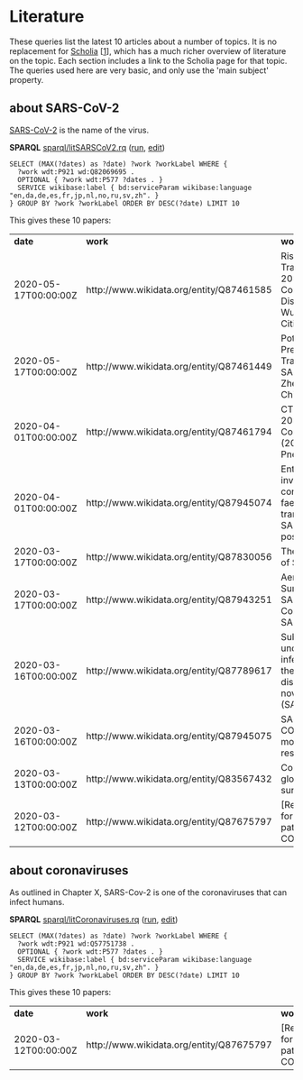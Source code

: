# Literature

These queries list the latest 10 <a name="tp1">articles</a> about a number of topics. It is
no replacement for [Scholia]() [<a href="#citeref1">1</a>],
which has a much richer overview of <a name="tp2">literature</a> on the topic. Each section
includes a link to the Scholia page for that topic. The queries used here
are very basic, and only use the 'main subject' property.

## about SARS-CoV-2

[SARS-CoV-2](https://tools.wmflabs.org/scholia/topic/Q82069695) is the name of the virus.

**SPARQL** [sparql/litSARSCoV2.rq](sparql/litSARSCoV2.code.html) ([run](https://query.wikidata.org/embed.html#SELECT%20%28MAX%28%3Fdates%29%20as%20%3Fdate%29%20%3Fwork%20%3FworkLabel%20WHERE%20%7B%0A%20%20%3Fwork%20wdt%3AP921%20wd%3AQ82069695%20.%0A%20%20OPTIONAL%20%7B%20%3Fwork%20wdt%3AP577%20%3Fdates%20.%20%7D%0A%20%20SERVICE%20wikibase%3Alabel%20%7B%20bd%3AserviceParam%20wikibase%3Alanguage%20%22en%2Cda%2Cde%2Ces%2Cfr%2Cjp%2Cnl%2Cno%2Cru%2Csv%2Czh%22.%20%7D%0A%7D%20GROUP%20BY%20%3Fwork%20%3FworkLabel%20ORDER%20BY%20DESC%28%3Fdate%29%20LIMIT%2010%0A), [edit](https://query.wikidata.org/#SELECT%20%28MAX%28%3Fdates%29%20as%20%3Fdate%29%20%3Fwork%20%3FworkLabel%20WHERE%20%7B%0A%20%20%3Fwork%20wdt%3AP921%20wd%3AQ82069695%20.%0A%20%20OPTIONAL%20%7B%20%3Fwork%20wdt%3AP577%20%3Fdates%20.%20%7D%0A%20%20SERVICE%20wikibase%3Alabel%20%7B%20bd%3AserviceParam%20wikibase%3Alanguage%20%22en%2Cda%2Cde%2Ces%2Cfr%2Cjp%2Cnl%2Cno%2Cru%2Csv%2Czh%22.%20%7D%0A%7D%20GROUP%20BY%20%3Fwork%20%3FworkLabel%20ORDER%20BY%20DESC%28%3Fdate%29%20LIMIT%2010%0A))

```sparql
SELECT (MAX(?dates) as ?date) ?work ?workLabel WHERE {
  ?work wdt:P921 wd:Q82069695 .
  OPTIONAL { ?work wdt:P577 ?dates . }
  SERVICE wikibase:label { bd:serviceParam wikibase:language "en,da,de,es,fr,jp,nl,no,ru,sv,zh". }
} GROUP BY ?work ?workLabel ORDER BY DESC(?date) LIMIT 10
```

This gives these 10 papers:

<table>
  <tr>
    <td><b>date</b></td>
    <td><b>work</b></td>
    <td><b>workLabel</b></td>
  </tr>
  <tr>
    <td>2020-05-17T00:00:00Z</td>
    <td>http://www.wikidata.org/entity/Q87461585</td>
    <td>Risk for Transportation of 2019 Novel Coronavirus Disease from Wuhan to Other Cities in China</td>
  </tr>
  <tr>
    <td>2020-05-17T00:00:00Z</td>
    <td>http://www.wikidata.org/entity/Q87461449</td>
    <td>Potential Presymptomatic Transmission of SARS-CoV-2, Zhejiang Province, China, 2020</td>
  </tr>
  <tr>
    <td>2020-04-01T00:00:00Z</td>
    <td>http://www.wikidata.org/entity/Q87461794</td>
    <td>CT Imaging of the 2019 Novel Coronavirus (2019-nCoV) Pneumonia</td>
  </tr>
  <tr>
    <td>2020-04-01T00:00:00Z</td>
    <td>http://www.wikidata.org/entity/Q87945074</td>
    <td>Enteric involvement of coronaviruses: is faecal–oral transmission of SARS-CoV-2 possible?</td>
  </tr>
  <tr>
    <td>2020-03-17T00:00:00Z</td>
    <td>http://www.wikidata.org/entity/Q87830056</td>
    <td>The proximal origin of SARS-CoV-2</td>
  </tr>
  <tr>
    <td>2020-03-17T00:00:00Z</td>
    <td>http://www.wikidata.org/entity/Q87943251</td>
    <td>Aerosol and Surface Stability of SARS-CoV-2 as Compared with SARS-CoV-1</td>
  </tr>
  <tr>
    <td>2020-03-16T00:00:00Z</td>
    <td>http://www.wikidata.org/entity/Q87789617</td>
    <td>Substantial undocumented infection facilitates the rapid dissemination of novel coronavirus (SARS-CoV2)</td>
  </tr>
  <tr>
    <td>2020-03-16T00:00:00Z</td>
    <td>http://www.wikidata.org/entity/Q87945075</td>
    <td>SARS-CoV-2 and COVID-19: The most important research questions</td>
  </tr>
  <tr>
    <td>2020-03-13T00:00:00Z</td>
    <td>http://www.wikidata.org/entity/Q83567432</td>
    <td>Coronavirus latest: global infections surge past 30,000</td>
  </tr>
  <tr>
    <td>2020-03-12T00:00:00Z</td>
    <td>http://www.wikidata.org/entity/Q87675797</td>
    <td>[Recommendations for critically ill patients with COVID-19]</td>
  </tr>
</table>

## about coronaviruses

As outlined in Chapter X, SARS-Cov-2 is one of the coronaviruses that
can infect humans.

**SPARQL** [sparql/litCoronaviruses.rq](sparql/litCoronaviruses.code.html) ([run](https://query.wikidata.org/embed.html#SELECT%20%28MAX%28%3Fdates%29%20as%20%3Fdate%29%20%3Fwork%20%3FworkLabel%20WHERE%20%7B%0A%20%20%3Fwork%20wdt%3AP921%20wd%3AQ57751738%20.%0A%20%20OPTIONAL%20%7B%20%3Fwork%20wdt%3AP577%20%3Fdates%20.%20%7D%0A%20%20SERVICE%20wikibase%3Alabel%20%7B%20bd%3AserviceParam%20wikibase%3Alanguage%20%22en%2Cda%2Cde%2Ces%2Cfr%2Cjp%2Cnl%2Cno%2Cru%2Csv%2Czh%22.%20%7D%0A%7D%20GROUP%20BY%20%3Fwork%20%3FworkLabel%20ORDER%20BY%20DESC%28%3Fdate%29%20LIMIT%2010%0A), [edit](https://query.wikidata.org/#SELECT%20%28MAX%28%3Fdates%29%20as%20%3Fdate%29%20%3Fwork%20%3FworkLabel%20WHERE%20%7B%0A%20%20%3Fwork%20wdt%3AP921%20wd%3AQ57751738%20.%0A%20%20OPTIONAL%20%7B%20%3Fwork%20wdt%3AP577%20%3Fdates%20.%20%7D%0A%20%20SERVICE%20wikibase%3Alabel%20%7B%20bd%3AserviceParam%20wikibase%3Alanguage%20%22en%2Cda%2Cde%2Ces%2Cfr%2Cjp%2Cnl%2Cno%2Cru%2Csv%2Czh%22.%20%7D%0A%7D%20GROUP%20BY%20%3Fwork%20%3FworkLabel%20ORDER%20BY%20DESC%28%3Fdate%29%20LIMIT%2010%0A))

```sparql
SELECT (MAX(?dates) as ?date) ?work ?workLabel WHERE {
  ?work wdt:P921 wd:Q57751738 .
  OPTIONAL { ?work wdt:P577 ?dates . }
  SERVICE wikibase:label { bd:serviceParam wikibase:language "en,da,de,es,fr,jp,nl,no,ru,sv,zh". }
} GROUP BY ?work ?workLabel ORDER BY DESC(?date) LIMIT 10
```

This gives these 10 papers:

<table>
  <tr>
    <td><b>date</b></td>
    <td><b>work</b></td>
    <td><b>workLabel</b></td>
  </tr>
  <tr>
    <td>2020-03-12T00:00:00Z</td>
    <td>http://www.wikidata.org/entity/Q87675797</td>
    <td>[Recommendations for critically ill patients with COVID-19]</td>
  </tr>
</table>

